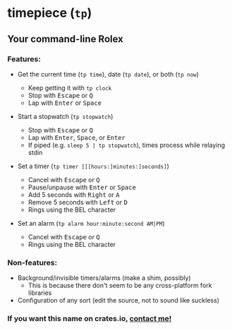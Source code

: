 # timepiece (`tp`)
## Your command-line Rolex

### Features:
 - Get the current time (`tp time`), date (`tp date`), or both (`tp now`)
   - Keep getting it with `tp clock`
   - Stop with <kbd>Escape</kbd> or <kbd>Q</kbd>
   - Lap with <kbd>Enter</kbd> or <kbd>Space</kbd>

 - Start a stopwatch (`tp stopwatch`)
   - Stop with <kbd>Escape</kbd> or <kbd>Q</kbd>
   - Lap with <kbd>Enter</kbd>, <kbd>Space</kbd>, or <kbd>Enter</kbd>
   - If piped (e.g. `sleep 5 | tp stopwatch`), times process while relaying stdin

 - Set a timer (`tp timer [[[hours:]minutes:]seconds]`)
   - Cancel with <kbd>Escape</kbd> or <kbd>Q</kbd>
   - Pause/unpause with <kbd>Enter</kbd> or <kbd>Space</kbd>
   - Add 5 seconds with <kbd>Right</kbd> or <kbd>A</kbd>
   - Remove 5 seconds with <kbd>Left</kbd> or <kbd>D</kbd>
   - Rings using the BEL character

 - Set an alarm (`tp alarm hour:minute:second AM|PM`)
   - Cancel with <kbd>Escape</kbd> or <kbd>Q</kbd>
   - Rings using the BEL character

### Non-features:
 - Background/invisible timers/alarms (make a shim, possibly)
   - This is because there don't seem to be any cross-platform fork libraries
 - Configuration of any sort (edit the source, not to sound like suckless)

### If you want this name on crates.io, [contact me!](mailto:fuzzymuffin343@gmail.com)
